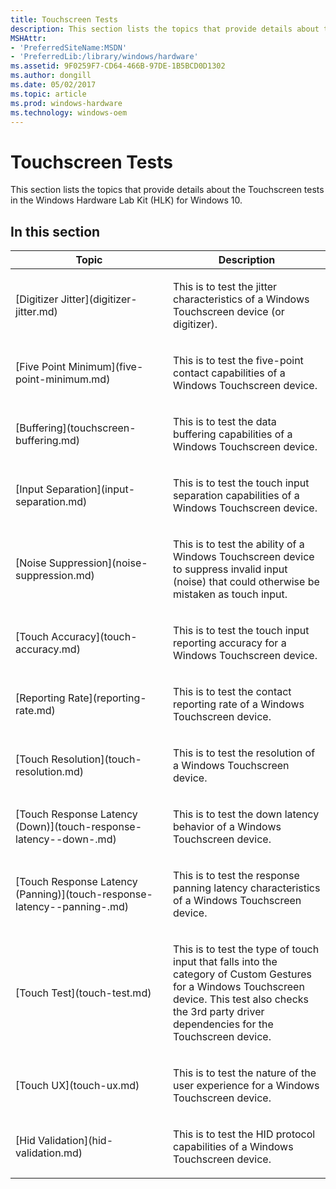 ```yaml
---
title: Touchscreen Tests
description: This section lists the topics that provide details about the Touchscreen tests in the Windows Hardware Lab Kit (HLK) for Windows 10.
MSHAttr:
- 'PreferredSiteName:MSDN'
- 'PreferredLib:/library/windows/hardware'
ms.assetid: 9F0259F7-CD64-466B-97DE-1B5BCD0D1302
ms.author: dongill
ms.date: 05/02/2017
ms.topic: article
ms.prod: windows-hardware
ms.technology: windows-oem
---
```


# Touchscreen Tests


This section lists the topics that provide details about the Touchscreen tests in the Windows Hardware Lab Kit (HLK) for Windows 10.

## In this section


<table>
<colgroup>
<col width="50%" />
<col width="50%" />
</colgroup>
<thead>
<tr class="header">
<th>Topic</th>
<th>Description</th>
</tr>
</thead>
<tbody>
<tr class="odd">
<td><p>[Digitizer Jitter](digitizer-jitter.md)</p></td>
<td><p>This is to test the jitter characteristics of a Windows Touchscreen device (or digitizer).</p></td>
</tr>
<tr class="even">
<td><p>[Five Point Minimum](five-point-minimum.md)</p></td>
<td><p>This is to test the five-point contact capabilities of a Windows Touchscreen device.</p></td>
</tr>
<tr class="odd">
<td><p>[Buffering](touchscreen-buffering.md)</p></td>
<td><p>This is to test the data buffering capabilities of a Windows Touchscreen device.</p></td>
</tr>
<tr class="even">
<td><p>[Input Separation](input-separation.md)</p></td>
<td><p>This is to test the touch input separation capabilities of a Windows Touchscreen device.</p></td>
</tr>
<tr class="odd">
<td><p>[Noise Suppression](noise-suppression.md)</p></td>
<td><p>This is to test the ability of a Windows Touchscreen device to suppress invalid input (noise) that could otherwise be mistaken as touch input.</p></td>
</tr>
<tr class="even">
<td><p>[Touch Accuracy](touch-accuracy.md)</p></td>
<td><p>This is to test the touch input reporting accuracy for a Windows Touchscreen device.</p></td>
</tr>
<tr class="odd">
<td><p>[Reporting Rate](reporting-rate.md)</p></td>
<td><p>This is to test the contact reporting rate of a Windows Touchscreen device.</p></td>
</tr>
<tr class="even">
<td><p>[Touch Resolution](touch-resolution.md)</p></td>
<td><p>This is to test the resolution of a Windows Touchscreen device.</p></td>
</tr>
<tr class="odd">
<td><p>[Touch Response Latency (Down)](touch-response-latency--down-.md)</p></td>
<td><p>This is to test the down latency behavior of a Windows Touchscreen device.</p></td>
</tr>
<tr class="even">
<td><p>[Touch Response Latency (Panning)](touch-response-latency--panning-.md)</p></td>
<td><p>This is to test the response panning latency characteristics of a Windows Touchscreen device.</p></td>
</tr>
<tr class="odd">
<td><p>[Touch Test](touch-test.md)</p></td>
<td><p>This is to test the type of touch input that falls into the category of Custom Gestures for a Windows Touchscreen device. This test also checks the 3rd party driver dependencies for the Touchscreen device.</p></td>
</tr>
<tr class="even">
<td><p>[Touch UX](touch-ux.md)</p></td>
<td><p>This is to test the nature of the user experience for a Windows Touchscreen device.</p></td>
</tr>
<tr class="odd">
<td><p>[Hid Validation](hid-validation.md)</p></td>
<td><p>This is to test the HID protocol capabilities of a Windows Touchscreen device.</p></td>
</tr>
</tbody>
</table>

 

 

 






